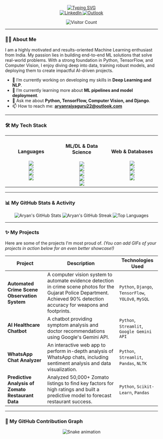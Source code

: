 <div align="center">

  <a href="https://git.io/typing-svg">
    <img src="https://readme-typing-svg.demolab.com?font=Fira+Code&weight=600&size=30&pause=1000&color=00BFFF&center=true&vCenter=true&width=435&lines=Hey+there!+I'm+Aryan+Rajyaguru;A+Passionate+ML+Enthusiast;Computer+Vision+Developer;Always+Learning+and+Growing" alt="Typing SVG" />
  </a>

</div>

<div align="center">
  <a href="https://www.linkedin.com/in/rajyaguru-aryan/" target="_blank">
    <img src="https://img.shields.io/badge/LinkedIn-0077B5?style=for-the-badge&logo=linkedin&logoColor=white" alt="LinkedIn"/>
  </a>
  <a href="mailto:aryanrajyaguru22@outlook.com">
    <img src="https://img.shields.io/badge/Outlook-0078D4?style=for-the-badge&logo=microsoft-outlook&logoColor=white" alt="Outlook"/>
  </a>
  <p align="center">
    <img src="https://profile-counter.glitch.me/aryanrajyaguru22/count.svg" alt="Visitor Count" />
  </p>
</div>

---

### 👨‍💻 About Me

I am a highly motivated and results-oriented Machine Learning enthusiast from India. My passion lies in building end-to-end ML solutions that solve real-world problems. With a strong foundation in Python, TensorFlow, and Computer Vision, I enjoy diving deep into data, training robust models, and deploying them to create impactful AI-driven projects.

- 🔭 I’m currently working on developing my skills in **Deep Learning and NLP**.
- 🌱 I’m currently learning more about **ML pipelines and model deployment**.
- 💬 Ask me about **Python, TensorFlow, Computer Vision, and Django**.
- 📫 How to reach me: **aryanrajyaguru22@outlook.com**

---

### 🛠️ My Tech Stack

<table width="100%">
  <tr>
    <td align="center" width="200">
      <h4>Languages</h4>
      <a href="#"><img src="https://img.shields.io/badge/Python-3776AB?style=for-the-badge&logo=python&logoColor=white"></a><br>
      <a href="#"><img src="https://img.shields.io/badge/Java-ED8B00?style=for-the-badge&logo=java&logoColor=white"></a><br>
      <a href="#"><img src="https://img.shields.io/badge/SQL-025E8C?style=for-the-badge&logo=microsoft-sql-server&logoColor=white"></a><br>
      <a href="#"><img src="https://img.shields.io/badge/C%2B%2B-00599C?style=for-the-badge&logo=c%2B%2B&logoColor=white"></a><br>
    </td>
    <td align="center" width="200">
      <h4>ML/DL & Data Science</h4>
      <a href="#"><img src="https://img.shields.io/badge/TensorFlow-FF6F00?style=for-the-badge&logo=tensorflow&logoColor=white"></a><br>
      <a href="#"><img src="https://img.shields.io/badge/PyTorch-EE4C2C?style=for-the-badge&logo=pytorch&logoColor=white"></a><br>
      <a href="#"><img src="https://img.shields.io/badge/scikit--learn-F7931E?style=for-the-badge&logo=scikit-learn&logoColor=white"></a><br>
      <a href="#"><img src="https://img.shields.io/badge/Pandas-150458?style=for-the-badge&logo=pandas&logoColor=white"></a><br>
      <a href="#"><img src="https://img.shields.io/badge/OpenCV-5C3EE8?style=for-the-badge&logo=opencv&logoColor=white"></a><br>
    </td>
    <td align="center" width="200">
      <h4>Web & Databases</h4>
      <a href="#"><img src="https://img.shields.io/badge/Django-092E20?style=for-the-badge&logo=django&logoColor=white"></a><br>
      <a href="#"><img src="https://img.shields.io/badge/MySQL-4479A1?style=for-the-badge&logo=mysql&logoColor=white"></a><br>
      <a href="#"><img src="https://img.shields.io/badge/PostgreSQL-4169E1?style=for-the-badge&logo=postgresql&logoColor=white"></a><br>
      <a href="#"><img src="https://img.shields.io/badge/MongoDB-47A248?style=for-the-badge&logo=mongodb&logoColor=white"></a><br>
    </td>
  </tr>
</table>

---

### 📊 My GitHub Stats & Activity

<p align="center">
  <img src="https://github-readme-stats.vercel.app/api?username=aryanrajyaguru22&show_icons=true&theme=gotham&line_height=27" alt="Aryan's GitHub Stats"/>
  <img src="https://github-readme-streak-stats.herokuapp.com/?user=aryanrajyaguru22&theme=gotham" alt="Aryan's GitHub Streak"/>
  <img src="https://github-readme-stats.vercel.app/api/top-langs/?username=aryanrajyaguru22&layout=compact&theme=gotham" alt="Top Languages"/>
</p>

---

### ✨ My Projects
Here are some of the projects I'm most proud of.
*(You can add GIFs of your projects in action below for an even better showcase!)*

| Project | Description | Technologies Used |
|---|---|---|
| **Automated Crime Scene Observation System** | A computer vision system to automate evidence detection in crime scene photos for the Gujarat Police Department. Achieved 90% detection accuracy for weapons and footprints. | `Python`, `Django`, `TensorFlow`, `YOLOv8`, `MySQL` |
| **AI Healthcare Chatbot** | A chatbot providing symptom analysis and doctor recommendations using Google's Gemini API. | `Python`, `Streamlit`, `Google Gemini API` |
| **WhatsApp Chat Analyzer**| An interactive web app to perform in-depth analysis of WhatsApp chats, including sentiment analysis and data visualization. | `Python`, `Streamlit`, `Pandas`, `NLTK` |
| **Predictive Analysis of Zomato Restaurant Data** | Analyzed 50,000+ Zomato listings to find key factors for high ratings and built a predictive model to forecast restaurant success. | `Python`, `Scikit-Learn`, `Pandas` |

---

### 🐍 My GitHub Contribution Graph

<div align="center">
  <img src="https://raw.githubusercontent.com/aryanrajyaguru22/aryanrajyaguru22/main/dist/github-contribution-grid-snake.svg" alt="Snake animation">
</div>